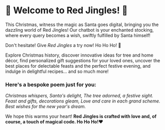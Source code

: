 # 🎄 Welcome to Red Jingles! 🎅

This Christmas, witness the magic as Santa goes digital, bringing you the dazzling world of Red Jingles! Our chatbot is your enchanted stocking, where every query becomes a wish, swiftly fulfilled by Santa himself!

Don't hesitate! Give *Red Jingles* a try now! Ho Ho Ho! 🎁

Explore Christmas history, discover innovative ideas for tree and home décor, find personalized gift suggestions for your loved ones, uncover the best places for delectable feasts and the perfect festive evening, and indulge in delightful recipes... and so much more!


### Here's a bespoke poem just for you:
_Christmas whispers, Santa's delight,_
_The tree adorned, a festive sight._
_Feast and gifts, decorations gleam,_
_Love and care in each grand scheme._
_Best wishes for the new year's dream._

We hope this warms your heart! 
**Red Jingles is crafted with love and, of course, a touch of magical code. Ho Ho Ho!**❤